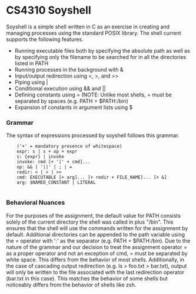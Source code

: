 <h1>CS4310 Soyshell</h1>
<p>
  Soyshell is a simple shell written in C as an exercise in creating and managing processes using the standard POSIX library. The shell current supports the following features.
  <ul>
    <li>Running executable files both by specifying the absolute path as well as by specifying only the filename to be searched for in all the directories listed in PATH</li>
    <li>Running processes in the background with &amp</li>
    <li>Input/output redirection using &lt;, &gt;, and &gt;&gt;</li>
    <li>Piping using |</li>
    <li>Conditional execution using &amp;&amp; and ||</li>
    <li>Defining constants using = (NOTE: Unlike most shells, = must be separated by spaces (e.g. PATH = $PATH:/bin)</li>
    <li>Expansion of constants in argument lists using $</li>
  </ul>
</p>
<h3>Grammar</h3>
<p>
  The syntax of expressions processed by soyshell follows this grammar.<br>
  <code>
    ('+' = mandatory presence of whitespace)
    expr: s | s + op + expr
    s: {expr} | invoke
    invoke: cmd [+ '|' + cmd]...
    op: && | '||' | ; | =
    redir: &lt; | &gt; | &gt;&gt;
    cmd: EXECUTABLE [+ arg]... [+ redir + FILE_NAME]... [+ &]
    arg: $NAMED_CONSTANT | LITERAL
  </code>
</p>
<h3>Behavioral Nuances</h3>
<p>
  For the purposes of the assignment, the default value for PATH consists solely of the current directory the shell was called in plus "/bin". This ensures that the shell will use the commands written for the assignment by default. Additional directories can be appended to the path variable using the = operator with ':' as the separator (e.g. PATH = $PATH:/bin).
  Due to the nature of the grammar and our decision to treat the assignment operator = as a proper operator and not an exception of cmd, = must be separated by white space. This differs from the behavior of most shells. Additionally, in the case of cascading output redirection (e.g. ls > foo.txt > bar.txt), output will only be written to the file associated with the last redirection operator (bar.txt in this case). This matches the behavior of some shells but noticeably differs from the behavior of shells like zsh.
</p>
